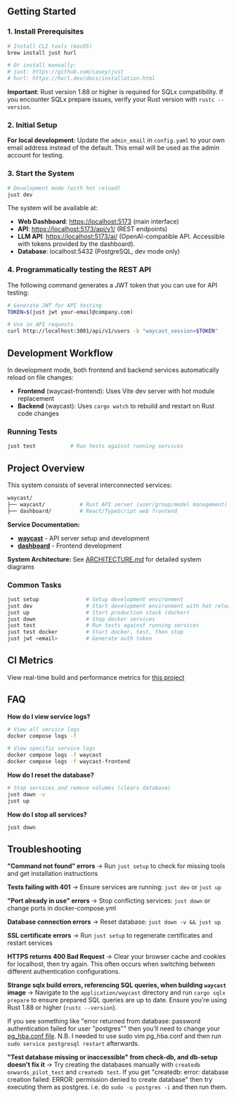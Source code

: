 ## Getting Started

### 1. Install Prerequisites

```bash
# Install CLI tools (macOS)
brew install just hurl

# Or install manually:
# just: https://github.com/casey/just
# hurl: https://hurl.dev/docs/installation.html
```

**Important**: Rust version 1.88 or higher is required for SQLx compatibility.
If you encounter SQLx prepare issues, verify your Rust version with `rustc
--version`.

### 2. Initial Setup

**For local development**: Update the `admin_email` in `config.yaml` to your
own email address instead of the default. This email will be used as the admin
account for testing.

### 3. Start the System

```bash
# Development mode (with hot reload)
just dev
```

The system will be available at:

- **Web Dashboard**: <https://localhost:5173> (main interface)
- **API**: <https://localhost:5173/api/v1/> (REST endpoints)
- **LLM API**: <https://localhost:5173/ai/> (OpenAI-compatible API. Accessible with tokens provided by the dashboard).
- **Database**: localhost:5432 (PostgreSQL, dev mode only)

### 4. Programmatically testing the REST API

The following command generates a JWT token that you can use for API testing:

```bash
# Generate JWT for API testing
TOKEN=$(just jwt your-email@company.com)

# Use in API requests
curl http://localhost:3001/api/v1/users -b "waycast_session=$TOKEN"
```

## Development Workflow

In development mode, both frontend and backend services automatically reload on file changes:

- **Frontend** (waycast-frontend): Uses Vite dev server with hot module replacement
- **Backend** (waycast): Uses `cargo watch` to rebuild and restart on Rust code changes

### Running Tests

```bash
just test           # Run tests against running services
```

## Project Overview

This system consists of several interconnected services:

```bash
waycast/
├── waycast/           # Rust API server (user/group/model management)
├── dashboard/         # React/TypeScript web frontend
```

**Service Documentation:**

- **[waycast](application/waycast/README.md)** - API server setup and development
- **[dashboard](application/dashboard/README.md)** - Frontend development

**System Architecture:** See [ARCHITECTURE.md](ARCHITECTURE.md) for detailed system diagrams

### Common Tasks

```bash
just setup               # Setup development environment
just dev                 # Start development environment with hot reload
just up                  # Start production stack (docker)
just down                # Stop docker services
just test                # Run tests against running services
just test docker         # Start docker, test, then stop
just jwt <email>         # Generate auth token
```

## CI Metrics

View real-time build and performance metrics for [this project](https://charts.somnial.co/doubleword-waycast)

## FAQ

**How do I view service logs?**

```bash
# View all service logs
docker compose logs -f

# View specific service logs
docker compose logs -f waycast
docker compose logs -f waycast-frontend
```

**How do I reset the database?**

```bash
# Stop services and remove volumes (clears database)
just down -v
just up
```

**How do I stop all services?**

```bash
just down
```

## Troubleshooting

**"Command not found" errors**
→ Run `just setup` to check for missing tools and get installation instructions

**Tests failing with 401**
→ Ensure services are running: `just dev` or `just up`

**"Port already in use" errors**
→ Stop conflicting services: `just down` or change ports in docker-compose.yml

**Database connection errors**
→ Reset database: `just down -v && just up`

**SSL certificate errors**
→ Run `just setup` to regenerate certificates and restart services

**HTTPS returns 400 Bad Request**
→ Clear your browser cache and cookies for localhost, then try again. This often occurs when switching between different authentication configurations.

**Strange sqlx build errors, referencing SQL queries, when building `waycast` image**
→ Navigate to the `application/waycast` directory and run `cargo sqlx prepare` to
ensure prepared SQL queries are up to date. Ensure you're using Rust 1.88 or higher (`rustc --version`).

If you see something like "error returned from database: password authentication failed for user "postgres""
then you'll need to change your [pg_hba.conf file](https://stackoverflow.com/a/55039419).
N.B. I needed to use sudo vim pg_hba.conf and then run `sudo service postgresql restart` afterwards.

**"Test database missing or inaccessible" from check-db, and db-setup doesn't fix it**
→ Try creating the databases manually with `createdb onwards_pilot_test` and `createdb test`.
If you get "createdb: error: database creation failed: ERROR: permission denied to create database" then try executing them as postgres.
i.e. do `sudo -u postgres -i` and then run them.
